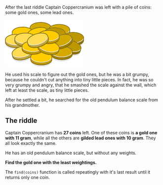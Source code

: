 After the last riddle Captain Coppercranium was left with 
a pile of coins: some gold ones, some lead ones.

<img class="float-right" src="riddles/badmoney2/coins.svg">

He used his scale to figure out the gold ones, but he was
a bit grumpy, because he couldn't cut anything into tiny 
little pieces. In fact, he was so very grumpy and angry,
that he smashed the scale against the wall, which left
at least the scale, as tiny little pieces.

After he settled a bit, he searched for the old pendulum 
balance scale from his grandmother.


## The riddle

Captain Coppercranium has **27 coins** left. One of these 
coins is **a gold one with 11 gram**, while all the others
are **gilded lead ones with 10 gram**. They all look exactly
the same.

He has an old pendulum balance scale, but without any
weights.

**Find the gold one with the least weightings.**

The `find(coins)` function is called repeatingly with it's
last result until it returns only one coin.
